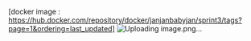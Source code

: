 [docker image : https://hub.docker.com/repository/docker/janjanbabyjan/sprint3/tags?page=1&ordering=last_updated]
![Uploading image.png…]()
